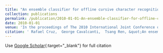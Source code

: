 ```yaml
---
title: "An ensemble classifier for offline cursive character recognition using multiple feature extraction techniques"
collection: publications
permalink: /publication/2010-01-01-An-ensemble-classifier-for-offline-cursive-character-recognition-using-multiple-feature-extraction-techniques
date: 2010-01-01
venue: 'In the proceedings of The 2010 International Joint Conference on Neural Networks (IJCNN)'
citation: ' Rafael Cruz,  George Cavalcanti,  Tsang Ren, &quot;An ensemble classifier for offline cursive character recognition using multiple feature extraction techniques.&quot; In the proceedings of The 2010 International Joint Conference on Neural Networks (IJCNN), 2010.'
---
```

Use [Google Scholar](https://scholar.google.com/scholar?q=An+ensemble+classifier+for+offline+cursive+character+recognition+using+multiple+feature+extraction+techniques){:target="_blank"} for full citation
